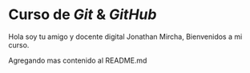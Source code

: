 # Curso de _Git_ & _GitHub_

Hola soy tu amigo y docente digital Jonathan Mircha, Bienvenidos a mi curso.

Agregando mas contenido al README.md